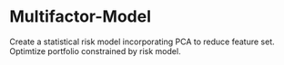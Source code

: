 # Multifactor-Model
Create a statistical risk model incorporating PCA to reduce feature set.  Optimtize portfolio constrained by risk model. 
